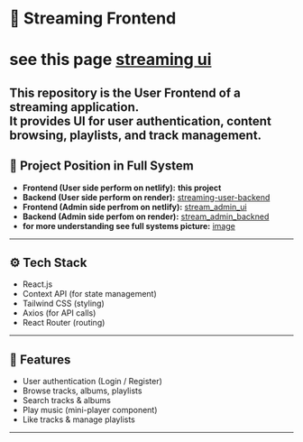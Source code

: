# 🎵 Streaming  Frontend  

# **see this page** [streaming ui](https://streaming-front.netlify.app)  

This repository is the **User Frontend** of a streaming application.  
It provides UI for user authentication, content browsing, playlists, and track management.  
---

## 🔗 Project Position in Full System

- **Frontend (User side perform on netlify):** **this project**  
- **Backend (User side perform on render):** [streaming-user-backend](https://github.com/sana2912/streaming-user-backend.git)  
- **Frontend (Admin side perfrom on netlify):** [stream_admin_ui](https://github.com/sana2912/stream_admin_ui.git)  
- **Backend (Admin side perfom on render):** [stream_admin_backned](https://github.com/sana2912/stream_admin_backned.git)  
- **for more understanding see full systems picture:** [image](https://res.cloudinary.com/ddlspu2uq/image/upload/v1756123510/system_d4p3cd.jpg)  

---

## ⚙️ Tech Stack  
- React.js  
- Context API (for state management)  
- Tailwind CSS (styling)  
- Axios (for API calls)  
- React Router (routing)  

---

## 🚀 Features  
- User authentication (Login / Register)  
- Browse tracks, albums, playlists  
- Search tracks & albums  
- Play music (mini-player component)  
- Like tracks & manage playlists  
---
